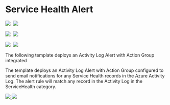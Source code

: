 # Service Health Alert

<IMG SRC="https://azbotstorage.blob.core.windows.net/badges/monitor-servicehealth-alert/PublicLastTestDate.svg" />&nbsp;
<IMG SRC="https://azbotstorage.blob.core.windows.net/badges/monitor-servicehealth-alert/PublicDeployment.svg" />&nbsp;

<IMG SRC="https://azbotstorage.blob.core.windows.net/badges/monitor-servicehealth-alert/FairfaxLastTestDate.svg" />&nbsp;
<IMG SRC="https://azbotstorage.blob.core.windows.net/badges/monitor-servicehealth-alert/FairfaxDeployment.svg" />&nbsp;

<IMG SRC="https://azbotstorage.blob.core.windows.net/badges/monitor-servicehealth-alert/BestPracticeResult.svg" />&nbsp;
<IMG SRC="https://azbotstorage.blob.core.windows.net/badges/monitor-servicehealth-alert/CredScanResult.svg" />&nbsp;

The following template deploys an Activity Log Alert with Action Group integrated

The template deploys an Activity Log Alert with Action Group configured to send email notifications for any Service Health records in the Azure Activity Log. The alert rule will match any record in the Activity Log in the ServiceHealth category.

<a href="https://portal.azure.com/#create/Microsoft.Template/uri/https%3a%2f%2fraw.githubusercontent.com%2fAzure%2fazure-quickstart-templates%2fmaster%2fmonitor-servicehealth-alert%2fazuredeploy.json" target="_blank">
    <img src="http://azuredeploy.net/deploybutton.png"/>
</a>
<a href="http://armviz.io/#/?load=https%3a%2f%2fraw.githubusercontent.com%2fAzure%2fazure-quickstart-templates%2fmaster%2fmonitor-servicehealth-alert%2fazuredeploy.json" target="_blank">
    <img src="http://armviz.io/visualizebutton.png"/>
</a>
